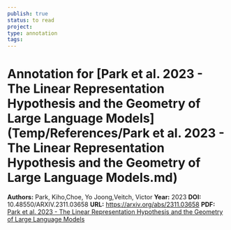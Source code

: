 ```yaml
---
publish: true
status: to read
project:
type: annotation
tags:
---
```

# Annotation for [Park et al. 2023 - The Linear Representation Hypothesis and the Geometry of Large Language Models](Temp/References/Park et al. 2023 - The Linear Representation Hypothesis and the Geometry of Large Language Models.md)

**Authors:** Park, Kiho,Choe, Yo Joong,Veitch, Victor
**Year:** 2023
**DOI:** 10.48550/ARXIV.2311.03658
**URL:** https://arxiv.org/abs/2311.03658
**PDF:** [Park et al. 2023 - The Linear Representation Hypothesis and the Geometry of Large Language Models](Papers/PDFs/Park%20et%20al.%202023%20-%20The%20Linear%20Representation%20Hypothesis%20and%20the%20Geometry%20of%20Large%20Language%20Models.pdf)
